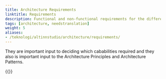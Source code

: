 ```yaml
---
title: Architecture Requirements
linktitle: Requirements
description: Functional and non-functional requirements for the different solutions has been important to shape the architecture.
tags: [architecture, needstranslation]
weight: 5
aliases:
- /teknologi/altinnstudio/architecture/requirements/
---
```


They are important input to deciding which cababilities required and they also is important input to the Architecture Principles and Architecture Patterns. 

{{<children />}}